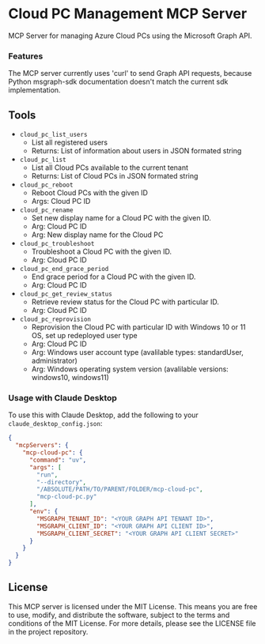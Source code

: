 # Cloud PC Management MCP Server

MCP Server for managing Azure Cloud PCs using the Microsoft Graph API.

### Features
The MCP server currently uses 'curl' to send Graph API requests, because Python msgraph-sdk documentation doesn't match the current sdk implementation.

## Tools
* `cloud_pc_list_users`
   - List all registered users
   - Returns: List of information about users in JSON formated string
* `cloud_pc_list`
   - List all Cloud PCs available to the current tenant
   - Returns: List of Cloud PCs in JSON formated string
* `cloud_pc_reboot`
   - Reboot Cloud PCs with the given ID
   - Args: Cloud PC ID
* `cloud_pc_rename`
   - Set new display name for a Cloud PC with the given ID.
   - Arg: Cloud PC ID
   - Arg: New display name for the Cloud PC
* `cloud_pc_troubleshoot`
   - Troubleshoot a Cloud PC with the given ID.
   - Arg: Cloud PC ID
* `cloud_pc_end_grace_period`
   - End grace period for a Cloud PC with the given ID.
   - Arg: Cloud PC ID
* `cloud_pc_get_review_status`
   - Retrieve review status for the Cloud PC with particular ID.
   - Arg: Cloud PC ID
* `cloud_pc_reprovision`
   - Reprovision the Cloud PC with particular ID with Windows 10 or 11 OS, set up redeployed user type 
   - Arg: Cloud PC ID
   - Arg: Windows user account type (avalilable types: standardUser, administrator)
   - Arg: Windows operating system version (avalilable versions: windows10, windows11)


### Usage with Claude Desktop
To use this with Claude Desktop, add the following to your `claude_desktop_config.json`:

```json
{
  "mcpServers": {
    "mcp-cloud-pc": {
      "command": "uv",
      "args": [
        "run",
        "--directory",
        "/ABSOLUTE/PATH/TO/PARENT/FOLDER/mcp-cloud-pc",
        "mcp-cloud-pc.py"
      ],
      "env": {
        "MSGRAPH_TENANT_ID": "<YOUR GRAPH API TENANT ID>",
        "MSGRAPH_CLIENT_ID": "<YOUR GRAPH API CLIENT ID>",
        "MSGRAPH_CLIENT_SECRET": "<YOUR GRAPH API CLIENT SECRET>"
      }
    }
  }
}
```

## License

This MCP server is licensed under the MIT License. This means you are free to use, modify, and distribute the software, subject to the terms and conditions of the MIT License. For more details, please see the LICENSE file in the project repository.
